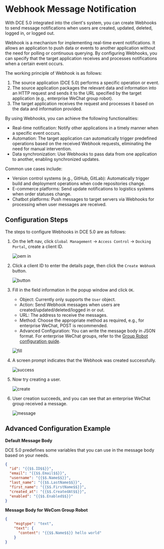 # Webhook Message Notification

With DCE 5.0 integrated into the client's system, you can create Webhooks to send message notifications when users are created, updated, deleted, logged in, or logged out.

Webhook is a mechanism for implementing real-time event notifications. It allows an application to push data or events to another application without the need for polling or continuous querying. By configuring Webhooks, you can specify that the target application receives and processes notifications when a certain event occurs.

The working principle of Webhook is as follows:

1. The source application (DCE 5.0) performs a specific operation or event.
2. The source application packages the relevant data and information into an HTTP request and sends it to the URL specified by the target application (e.g., enterprise WeChat group robot).
3. The target application receives the request and processes it based on the data and information provided.

By using Webhooks, you can achieve the following functionalities:

- Real-time notification: Notify other applications in a timely manner when a specific event occurs.
- Automation: The target application can automatically trigger predefined operations based on the received Webhook requests, eliminating the need for manual intervention.
- Data synchronization: Use Webhooks to pass data from one application to another, enabling synchronized updates.

Common use cases include:

- Version control systems (e.g., GitHub, GitLab): Automatically trigger build and deployment operations when code repositories change.
- E-commerce platforms: Send update notifications to logistics systems when order statuses change.
- Chatbot platforms: Push messages to target servers via Webhooks for processing when user messages are received.

## Configuration Steps

The steps to configure Webhooks in DCE 5.0 are as follows:

1. On the left nav, click `Global Management` -> `Access Control` -> `Docking Portal`, create a client ID.

    ![oem in](https://docs.daocloud.io/daocloud-docs-images/docs/en/docs/ghippo/oem/images/webh01.png)

2. Click a client ID to enter the details page, then click the `Create Webhook` button.

    ![button](https://docs.daocloud.io/daocloud-docs-images/docs/en/docs/ghippo/oem/images/webh02.png)

3. Fill in the field information in the popup window and click `OK`.

    - Object: Currently only supports the `User` object.
    - Action: Send Webhook messages when users are created/updated/deleted/logged in or out.
    - URL: The address to receive the messages.
    - Method: Choose the appropriate method as required, e.g., for enterprise WeChat, POST is recommended.
    - Advanced Configuration: You can write the message body in JSON format. For enterprise WeChat groups, refer to the [Group Robot configuration guide](https://developer.work.weixin.qq.com/document/path/91770).

    ![fill](https://docs.daocloud.io/daocloud-docs-images/docs/en/docs/ghippo/oem/images/webh03.png)

4. A screen prompt indicates that the Webhook was created successfully.

    ![success](https://docs.daocloud.io/daocloud-docs-images/docs/en/docs/ghippo/oem/images/webh04.png)

5. Now try creating a user.

    ![create](https://docs.daocloud.io/daocloud-docs-images/docs/en/docs/ghippo/oem/images/webh05.png)

6. User creation succeeds, and you can see that an enterprise WeChat group received a message.

    ![message](https://docs.daocloud.io/daocloud-docs-images/docs/en/docs/ghippo/oem/images/webh06.png)

## Advanced Configuration Example

**Default Message Body**

DCE 5.0 predefines some variables that you can use in the message body based on your needs.

```json
{
  "id": "{{$$.ID$$}}",
  "email": "{{$$.Email$$}}",
  "username": "{{$$.Name$$}}",
  "last_name": "{{$$.LastName$$}}",
  "first_name": "{{$$.FirstName$$}}",
  "created_at": "{{$$.CreatedAt$$}}",
  "enabled": "{{$$.Enabled$$}}"
}
```

**Message Body for WeCom Group Robot**

```json
{
    "msgtype": "text",
    "text": {
      "content": "{{$$.Name$$}} hello world"
    }
}
```
